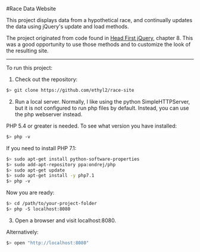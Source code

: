 #Race Data Website

This project displays data from a hypothetical race, and continually updates the
data using jQuery's update and load methods.

The project originated from code found in [Head First jQuery](http://www.headfirstlabs.com/books/hfjquery/),
chapter 8. This was a good opportunity to use those methods and to customize
the look of the resulting site.

-------------------------
To run this project:

1. Check out the repository:

  ```bash
  $> git clone https://github.com/ethyl2/race-site
  ````

2. Run a local server. Normally, I like using the python SimpleHTTPServer, but
it is not configured to run php files by default. Instead, you can use the php
webserver instead.

  PHP 5.4 or greater is needed. To see what version you have installed:

  ```bash
  $> php -v
  ```
  If you need to install PHP 7.1:

  ```bash
  $> sudo apt-get install python-software-properties
  $> sudo add-apt-repository ppa:ondrej/php
  $> sudo apt-get update
  $> sudo apt-get install -y php7.1
  $> php -v
  ```
  Now you are ready:

  ```bash
  $> cd /path/to/your-project-folder
  $> php -S localhost:8080
  ```

3.  Open a browser and visit localhost:8080.

  Alternatively:

  ```bash
  $> open "http://localhost:8080"
  ```

